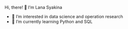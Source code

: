 Hi, there! 👋 
I’m Lana Syakina
- 👀 I’m interested in data science and operation research
- 🌱 I’m currently learning Python and SQL

<!---
- 💞️ I’m looking to collaborate on ...
- 📫 How to reach me ...

lanasyakina/lanasyakina is a ✨ special ✨ repository because its `README.md` (this file) appears on your GitHub profile.
You can click the Preview link to take a look at your changes.
--->
